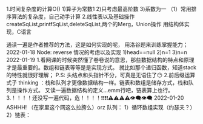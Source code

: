 1.时间复杂度的计算O()
  1)算子为常数1
  2)只考虑最高阶数
  3)系数为一
（1）常用排序算法的复杂度，自己动手计算
2.线性表以及基础操作
  createSqList,printfSqList,deleteSqList,两个的Merg，Union操作
  用结构体实现，C语言

  通读一遍是作者推荐的方法，这是如何实现的呢，
用洛谷题来训练掌握能力；
2022-01-18
Node:
reverse
情况的考虑以及实现
1)head==null
2)n=1
3)n=n
2022-01-19
1.看网课的时候突然懂了卷卷说的意思，那些数据结构的特点和原理才是最重要的。数组和链表等等是是实现方式。
就比如那个递归函数，知道stack的特性就很好理解；
P.S:
头结点和头指针不分，可真是无语住了😶
2.前后缀运算式子
thinking ：栈和队列才更像数据结构一样。链表和数组是储存方式，栈和队列是操作方式。
又读一遍数据结构的定义...emm行吧，链表算上也行。
3.！！！！还没写一遍代码，危！！！！❗❗❗❗⚠⚠⚠⚠👁‍🗨👁‍🗨
2022-01-20
ASHHH!
（在家里这个网这么拉胯么）orz
队列：
1）循环数组实现（约瑟夫？）
2）链表：
